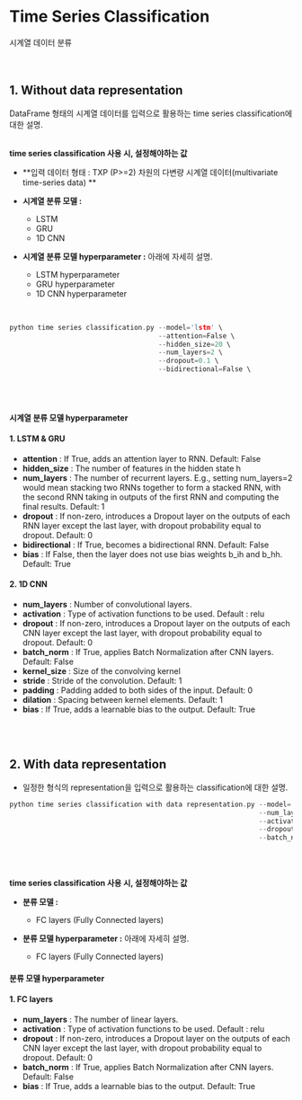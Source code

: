 # Time Series Classification
시계열 데이터 분류
<br><br><br>
## 1. Without data representation

DataFrame 형태의 시계열 데이터를 입력으로 활용하는 time series classification에 대한 설명.
<br>
<br>

**time series classification 사용 시, 설정해야하는 값**

* **입력 데이터 형태 : TXP (P>=2) 차원의 다변량 시계열 데이터(multivariate time-series data) **
* **시계열 분류 모델 :**
  * LSTM
  * GRU
  * 1D CNN 


* **시계열 분류 모델 hyperparameter :** 아래에 자세히 설명.
  * LSTM hyperparameter 
  * GRU hyperparameter 
  * 1D CNN  hyperparameter 
<br>

```c
python time series classification.py --model='lstm' \
                                     --attention=False \
                                     --hidden_size=20 \
                                     --num_layers=2 \
                                     --dropout=0.1 \
                                     --bidirectional=False \
```
<br><br>

#### 시계열 분류 모델 hyperparameter <br>

#### 1. LSTM & GRU
- **attention** : If True, adds an attention layer to RNN. Default: False
- **hidden_size** : The number of features in the hidden state h
- **num_layers** : The number of recurrent layers. E.g., setting num_layers=2 would mean stacking two RNNs together to form a stacked RNN, with the second RNN taking in outputs of the first RNN and computing the final results. Default: 1
- **dropout** : If non-zero, introduces a Dropout layer on the outputs of each RNN layer except the last layer, with dropout probability equal to dropout. Default: 0
- **bidirectional** : If True, becomes a bidirectional RNN. Default: False
- **bias** : If False, then the layer does not use bias weights b_ih and b_hh. Default: True
 
 
 #### 2. 1D CNN
- **num_layers** : Number of convolutional layers.
- **activation** : Type of activation functions to be used. Default : relu
- **dropout** : If non-zero, introduces a Dropout layer on the outputs of each CNN layer except the last layer, with dropout probability equal to dropout. Default: 0
- **batch_norm** : If True, applies Batch Normalization after CNN layers. Default: False
- **kernel_size** : Size of the convolving kernel
- **stride** : Stride of the convolution. Default: 1
- **padding** : Padding added to both sides of the input. Default: 0
- **dilation** : Spacing between kernel elements. Default: 1
- **bias** : If True, adds a learnable bias to the output. Default: True
 

<br><br>
## 2. With data representation
- 일정한 형식의 representation을 입력으로 활용하는 classification에 대한 설명. <br>


```c
python time series classification with data representation.py --model='fc' \
                                                              --num_layers=2 \
                                                              --activation=relu \
                                                              --dropout=0.2 \
                                                              --batch_norm=True
```
<br><br>


**time series classification 사용 시, 설정해야하는 값**

* **분류 모델 :**
  * FC layers (Fully Connected layers)



* **분류 모델 hyperparameter :** 아래에 자세히 설명.
  * FC layers (Fully Connected layers)


#### 분류 모델 hyperparameter <br>

#### 1. FC layers
- **num_layers** : The number of linear layers.
- **activation** : Type of activation functions to be used. Default : relu
- **dropout** : If non-zero, introduces a Dropout layer on the outputs of each CNN layer except the last layer, with dropout probability equal to dropout. Default: 0
- **batch_norm** : If True, applies Batch Normalization after CNN layers. Default: False
- **bias** : If True, adds a learnable bias to the output. Default: True
 

